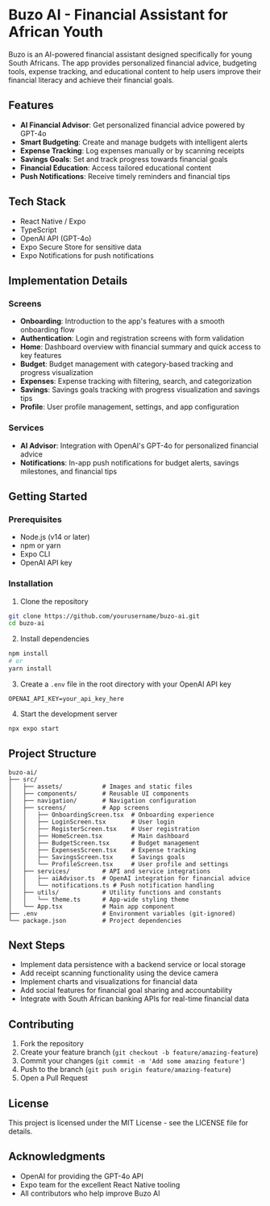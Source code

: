 # Buzo AI - Financial Assistant for African Youth

Buzo is an AI-powered financial assistant designed specifically for young South Africans. The app provides personalized financial advice, budgeting tools, expense tracking, and educational content to help users improve their financial literacy and achieve their financial goals.

## Features

- **AI Financial Advisor**: Get personalized financial advice powered by GPT-4o
- **Smart Budgeting**: Create and manage budgets with intelligent alerts
- **Expense Tracking**: Log expenses manually or by scanning receipts
- **Savings Goals**: Set and track progress towards financial goals
- **Financial Education**: Access tailored educational content
- **Push Notifications**: Receive timely reminders and financial tips

## Tech Stack

- React Native / Expo
- TypeScript
- OpenAI API (GPT-4o)
- Expo Secure Store for sensitive data
- Expo Notifications for push notifications

## Implementation Details

### Screens

- **Onboarding**: Introduction to the app's features with a smooth onboarding flow
- **Authentication**: Login and registration screens with form validation
- **Home**: Dashboard overview with financial summary and quick access to key features
- **Budget**: Budget management with category-based tracking and progress visualization
- **Expenses**: Expense tracking with filtering, search, and categorization
- **Savings**: Savings goals tracking with progress visualization and savings tips
- **Profile**: User profile management, settings, and app configuration

### Services

- **AI Advisor**: Integration with OpenAI's GPT-4o for personalized financial advice
- **Notifications**: In-app push notifications for budget alerts, savings milestones, and financial tips

## Getting Started

### Prerequisites

- Node.js (v14 or later)
- npm or yarn
- Expo CLI
- OpenAI API key

### Installation

1. Clone the repository
```bash
git clone https://github.com/yourusername/buzo-ai.git
cd buzo-ai
```

2. Install dependencies
```bash
npm install
# or
yarn install
```

3. Create a `.env` file in the root directory with your OpenAI API key
```
OPENAI_API_KEY=your_api_key_here
```

4. Start the development server
```bash
npx expo start
```

## Project Structure

```
buzo-ai/
├── src/
│   ├── assets/           # Images and static files
│   ├── components/       # Reusable UI components
│   ├── navigation/       # Navigation configuration
│   ├── screens/          # App screens
│   │   ├── OnboardingScreen.tsx  # Onboarding experience
│   │   ├── LoginScreen.tsx       # User login
│   │   ├── RegisterScreen.tsx    # User registration
│   │   ├── HomeScreen.tsx        # Main dashboard
│   │   ├── BudgetScreen.tsx      # Budget management
│   │   ├── ExpensesScreen.tsx    # Expense tracking
│   │   ├── SavingsScreen.tsx     # Savings goals
│   │   └── ProfileScreen.tsx     # User profile and settings
│   ├── services/         # API and service integrations
│   │   ├── aiAdvisor.ts  # OpenAI integration for financial advice
│   │   └── notifications.ts # Push notification handling
│   ├── utils/            # Utility functions and constants
│   │   └── theme.ts      # App-wide styling theme
│   └── App.tsx           # Main app component
├── .env                  # Environment variables (git-ignored)
└── package.json          # Project dependencies
```

## Next Steps

- Implement data persistence with a backend service or local storage
- Add receipt scanning functionality using the device camera
- Implement charts and visualizations for financial data
- Add social features for financial goal sharing and accountability
- Integrate with South African banking APIs for real-time financial data

## Contributing

1. Fork the repository
2. Create your feature branch (`git checkout -b feature/amazing-feature`)
3. Commit your changes (`git commit -m 'Add some amazing feature'`)
4. Push to the branch (`git push origin feature/amazing-feature`)
5. Open a Pull Request

## License

This project is licensed under the MIT License - see the LICENSE file for details.

## Acknowledgments

- OpenAI for providing the GPT-4o API
- Expo team for the excellent React Native tooling
- All contributors who help improve Buzo AI